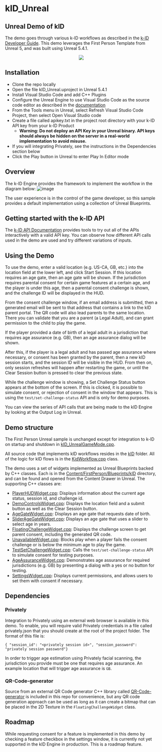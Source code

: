# kID_Unreal
## Unreal Demo of kID

The demo goes through various k-ID workflows as described in the [k-ID Developer Guide](https://docs.google.com/document/d/12J5mkFZvE8LC6aUsSwuxUvuONAsYrQ0aR1yPdJOXrPE/edit#heading=h.a4uiiic96g9p).  This demo leverages the First Person Template from Unreal 5, and was built using Unreal 5.4.1.  
<p align="center">
 <img src="https://github.com/kidentify/kID_Unreal/assets/3493285/71b04185-097c-4ffa-aae3-7857fea87586" />
</p>

## Installation
- Clone the repo locally
- Open the file kID_Unreal.uproject in Unreal 5.4.1
- Install Visual Studio Code and add C++ Plugins
- Configure the Unreal Engine to use Visual Studio Code as the source code editor as described in the [documentation](https://dev.epicgames.com/documentation/en-us/unreal-engine/setting-up-visual-studio-code-for-unreal-engine)
- From the Tools menu in Unreal, select Refresh Visual Studio Code Project, then select Open Visual Studio code
- Create a file called apikey.txt in the project root directory with your k-ID API key from your k-ID Product
     - **Warning: Do not deploy an API Key in your Unreal binary.  API keys should always be hidden on the server in a real-world implementation to avoid misuse.**
- If you will integrating Privately, see the instructions in the Dependencies section below
- Click the Play button in Unreal to enter Play In Editor mode

## Overview
The k-ID Engine provides the framework to implement the workflow in the diagram below:
![image](https://github.com/kidentify/kID_Unreal/assets/3493285/771251ab-ce69-4509-ad16-426fbbc53d82)

The user experience is in the control of the game developer, so this sample provides a default implementation using a collection of Unreal Blueprints.

## Getting started with the k-ID API
The [k-ID API Documentation](https://game-api.k-id.com/swagger) provides tools to try out all of the APIs interactively with a valid API key.  You can observe how different API calls used in the demo are used and try different variations of inputs.  

## Using the Demo
To use the demo, enter a valid location (e.g. US-CA, GB, etc.) into the location field at the lower left, and click Start Session.  If this location requires an age gate, then an age gate will be shown.  If the jurisdiction requires parental consent for certain game features at a certain age, and the player is under this age, then a parental consent challenge is shown, and the challenge ID will be displayed in the HUD.  

From the consent challenge window, if an email address is submitted, then a generated email will be sent to that address that contains a link to the kID parent portal.  The QR code will also lead parents to the same location.  There you can validate that you are a parent (a Legal Adult), and can grant permission to the child to play the game.  

If the player provided a date of birth of a legal adult in a jurisdiction that requires age assurance (e.g. GB), then an age assurance dialog will be shown.  

After this, if the player is a legal adult and has passed age assurance where necessary, or consent has been granted by the parent, then a new kID session starts, and the session ID will be visible in the HUD.  From then on, only session refreshes will happen after restarting the game, or until the Clear Session button is pressed to clear the previous state.  

While the challenge window is showing, a Set Challenge Status button appears at the bottom of the screen.  If this is clicked, it is possible to simulate consent, or rejection of consent in the window that appears.  This is using the `test/set-challenge-status` API and is only for demo purposes.

You can view the series of API calls that are being made to the kID Engine by looking at the Output Log in Unreal.

## Demo structure
The First Person Unreal sample is unchanged except for integration to k-ID on startup and shutdown in [kID_UnrealGameMode.cpp](Source/kID_Unreal/kID_UnrealGameMode.cpp).  

All source code that implements kID workflows resides in the [kID](Source/kID_Unreal/kID) folder.  All of the logic for kID flows is in the [KidWorkflow.cpp](Source/kID_Unreal/kID/KidWorkflow.cpp) class.  

The demo uses a set of widgets implemented as Unreal Blueprints backed by C++ classes.  Each is in the [Content/FirstPerson/Blueprints/kID](Content/kID/Blueprints) directory, and can be found and opened from the Content Drawer in Unreal.  The supporting C++ classes are:
- [PlayerHUDWidget.cpp](Source/kID_Unreal/kID/Widgets/PlayerHUDWidget.cpp): Displays information about the current age status, session id, and challenge id.
- [DemoControlsWidget.cpp](Source/kID_Unreal/kID/Widgets/DemoControlsWidget.cpp): Displays the location field and a submit button as well as the Clear Session button.
- [AgeGateWidget.cpp](Source/kID_Unreal/kID/Widgets/AgeGateWidget.cpp): Displays an age gate that requests date of birth.
- [SliderAgeGateWidget.cpp](Source/kID_Unreal/kID/Widgets/AgeGateWidget.cpp): Displays an age gate that uses a slider to select age in years.
- [FloatingChallengeWidget.cpp](Source/kID_Unreal/kID/Widgets/FloatingChallengeWidget.cpp): Displays the challenge screen to get parent consent, including the generated QR code.
- [UnavailableWidget.cpp](Source/kID_Unreal/kID/Widgets/UnavailableWidget.cpp): Blocks play when a player fails the consent challenge or is below the minimum age to play the game. 
- [TestSetChallengeWidget.cpp](Source/kID_Unreal/kID/Widgets/TestSetChallengeWidget.cpp): Calls the `test/set-challenge-status` API to simulate consent for testing purposes. 
- [AgeAssuranceWidget.cpp](Source/kID_Unreal/kID/Widgets/AgeAssuranceWidget.cpp): Demonstrates age assurance for required jurisdictions (e.g. GB) by presenting a dialog with a yes or no button for testing.
- [SettingsWidget.cpp](Source/kID_Unreal/kID/Widgets/SettingsWidget.cpp): Displays current permissions, and allows users to set them with consent if necessary.

## Dependencies

### Privately
Integration to Privately using an external web browser is available in this demo.  To enable, you will require valid Privately credentials in a file called privately.json that you should create at the root of the project folder.  The format of this file is:

`{ "session_id": "<privately session id>", "session_password": "privately session password"}`

In order to trigger age estimation using Privately facial scanning, the jurisdiction you provide must be one that requires age assurance.  An example location that will trigger age assurance is `GB`.

### QR-Code-generator
Source from an external QR Code generator C++ library called [QR-Code-generator](https://github.com/nayuki/QR-Code-generator) is included in this repo for convenience, but any QR code generation approach can be used as long as it can create a bitmap that can be placed in the 2D Texture in the `FloatingChallengeWidget` class.  

## Roadmap
While requesting consent for a feature is implemented in this demo by checking a feature checkbox in the settings window, it is currently not yet supported in the kID Engine in production.  This is a roadmap feature.
